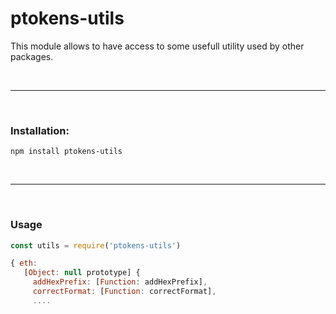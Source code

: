 # ptokens-utils

This module allows to have access to some usefull utility used by other packages.

&nbsp;

***

&nbsp;

### Installation:

```
npm install ptokens-utils
```

&nbsp;

***

&nbsp;

### Usage

```js
const utils = require('ptokens-utils')

{ eth:
   [Object: null prototype] {
     addHexPrefix: [Function: addHexPrefix],
     correctFormat: [Function: correctFormat],
     ....
```

